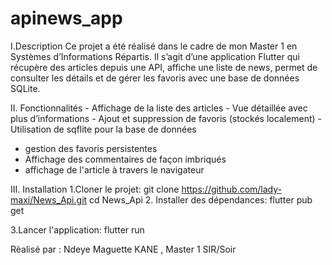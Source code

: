 # apinews_app

I.Description
Ce  projet a été réalisé dans le cadre de mon Master 1 en Systèmes d’Informations Répartis.
Il s’agit d’une application Flutter qui récupère des articles depuis une API, affiche une liste de news, permet de consulter les détails et de gérer les favoris avec une base de données SQLite.

II. Fonctionnalités
	-	Affichage de la liste des articles
	-	Vue détaillée avec plus d’informations
	-	Ajout et suppression de favoris (stockés localement)
	-	Utilisation de sqflite pour la base de données
  - gestion des favoris persistentes
  -  Affichage des commentaires de façon  imbriqués
  -  affichage de l'article à travers le navigateur

III. Installation
1.Cloner le projet:
    git clone https://github.com/lady-maxi/News_Api.git
    cd News_Api
2. Installer des dépendances:
    flutter pub get

3.Lancer l'application:
    flutter run



Rèalisé par : Ndeye Maguette KANE , Master 1 SIR/Soir    

